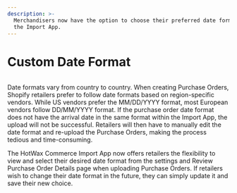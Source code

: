 ```yaml
---
description: >-
  Merchandisers now have the option to choose their preferred date format within
  the Import App.
---
```


# Custom Date Format

<figure><img src="https://www.hotwax.co/hubfs/Product%20Updates%20and%20Release%20Notes/2023/January%202023/Product%20Update/Feature%20Image/PU%204-%20Custom%20Date%20Format.png" alt=""><figcaption></figcaption></figure>

Date formats vary from country to country. When creating Purchase Orders, Shopify retailers prefer to follow date formats based on region-specific vendors. While US vendors prefer the MM/DD/YYYY format, most European vendors follow DD/MM/YYYY format. If the purchase order date format does not have the arrival date in the same format within the Import App, the upload will not be successful. Retailers will then have to manually edit the date format and re-upload the Purchase Orders, making the process tedious and time-consuming.

The HotWax Commerce Import App now offers retailers the flexibility to view and select their desired date format from the settings and Review Purchase Order Details page when uploading Purchase Orders. If retailers wish to change their date format in the future, they can simply update it and save their new choice.
